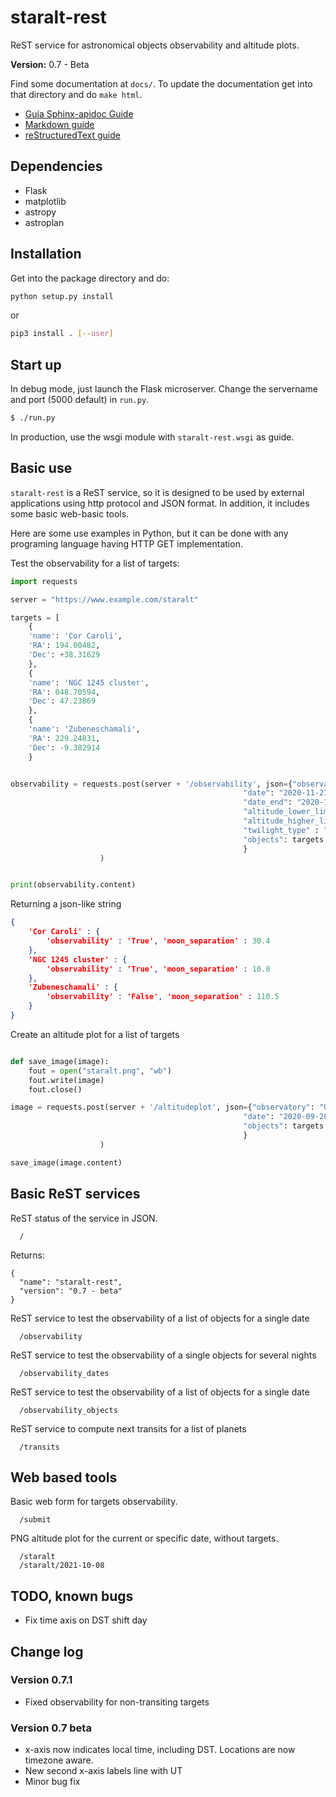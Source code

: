 # staralt-rest

ReST service for astronomical objects observability and altitude plots.

**Version:** 0.7 - Beta

Find some documentation at `docs/`. To update the documentation get into that directory and do `make html`.

* [Guía Sphinx-apidoc Guide](https://medium.com/@eikonomega/getting-started-with-sphinx-autodoc-part-1-2cebbbca5365)
* [Markdown guide](https://guides.github.com/features/mastering-markdown/)
* [reStructuredText guide](https://www.sphinx-doc.org/es/master/usage/restructuredtext/basics.html)

## Dependencies

* Flask
* matplotlib
* astropy
* astroplan

## Installation

Get into the package directory and do:

```bash
python setup.py install
```
or

```bash
pip3 install . [--user]
```

## Start up

In debug mode, just launch the Flask microserver. Change the servername and port (5000 default) in `run.py`. 

```bash
$ ./run.py
```

In production, use the wsgi module with `staralt-rest.wsgi` as guide. 

## Basic use

`staralt-rest` is a ReST service, so it is designed to be used by external applications using http protocol and JSON format. In addition, it includes some basic web-basic tools.

Here are some use examples in Python, but it can be done with any programing language having HTTP GET implementation. 

Test the observability for a list of targets:

```python
import requests

server = "https://www.example.com/staralt"

targets = [
    {
    'name': 'Cor Caroli',
    'RA': 194.00482,
    'Dec': +38.31629
    },
    {
    'name': 'NGC 1245 cluster',
    'RA': 048.70594,
    'Dec': 47.23869
    },
    {
    'name': 'Zubeneschamali',
    'RA': 229.24831,
    'Dec': -9.382914
    }


observability = requests.post(server + '/observability', json={"observatory": "Keck", 
                                                    "date": "2020-11-21 22:00",
                                                    "date_end": "2020-11-22 06:00",
                                                    "altitude_lower_limit": 30,
                                                    "altitude_higher_limit": 90,
                                                    "twilight_type" : "astronomical",
                                                    "objects": targets
                                                    }
                    )


print(observability.content)
```

Returning a json-like string

```json
{
    'Cor Caroli' : {
        'observability' : 'True', 'moon_separation' : 30.4
    },
    'NGC 1245 cluster' : {
        'observability' : 'True', 'moon_separation' : 10.8
    },
    'Zubeneschamali' : {
        'observability' : 'False', 'moon_separation' : 110.5
    }
}
```

Create an altitude plot for a list of targets

```python

def save_image(image):
    fout = open("staralt.png", "wb")
    fout.write(image)
    fout.close()

image = requests.post(server + '/altitudeplot', json={"observatory": "OT", 
                                                    "date": "2020-09-28",
                                                    "objects": targets
                                                    }
                    )

save_image(image.content)
```


## Basic ReST services

ReST status of the service in JSON. 

```
  /
```

Returns:

```
{
  "name": "staralt-rest", 
  "version": "0.7 - beta"
}
```

ReST service to test the observability of a list of objects for a single date

```
  /observability
```


ReST service to test the observability of a single objects for several nights

```
  /observability_dates
```

ReST service to test the observability of a list of objects for a single date

```
  /observability_objects
```

ReST service to compute next transits for a list of planets

```
  /transits
```

## Web based tools

Basic web form for targets observability. 

```
  /submit
```


PNG altitude plot for the current or specific date, without targets. 

```
  /staralt
  /staralt/2021-10-08
```


## TODO, known bugs

  * Fix time axis on DST shift day 


## Change log

### Version 0.7.1
* Fixed observability for non-transiting targets

### Version 0.7 beta

* x-axis now indicates local time, including DST. Locations are now timezone aware.
* New second x-axis labels line with UT
* Minor bug fix
